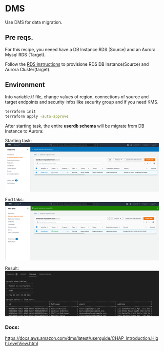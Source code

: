 # DMS

Use DMS for data migration.

## Pre reqs.

For this recipe, you neeed have a DB Instance RDS (Source) and an Aurora Mysql RDS (Target).

Follow the [RDS instructions](https://github.com/ortisan/aws-terraform-recipes/tree/main/rds/README.md) to provisione RDS DB Instance(Source) and Aurora Cluster(target).

## Environment

Into variable.tf file, change values of region, connections of source and target endpoints and security infos like security group and if you need KMS.

```sh
terraform init
terraform apply -auto-approve
```

After starting task, the entire **userdb schema** will be migrate from DB Instance to Aurora:

Starting task:
![image](images/dms-start.png)

End taks:
![image](images/dms-ends.png)

Result:
![image](images/dms-result.png)


### Docs:

https://docs.aws.amazon.com/dms/latest/userguide/CHAP_Introduction.HighLevelView.html